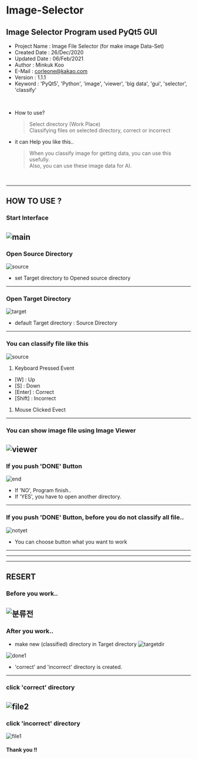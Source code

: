 # Image-Selector
## Image Selector Program used PyQt5 GUI



* Project Name : Image File Selector (for make image Data-Set)
* Created Date : 26/Dec/2020
* Updated Date : 06/Feb/2021
* Author : Minkuk Koo
* E-Mail : corleone@kakao.com
* Version : 1.1.1
* Keyword : 'PyQt5', 'Python', 'image', 'viewer', 'big data', 'gui', 'selector', 'classify'

<br>

- How to use?
  > Select directory (Work Place)<br>
  > Classifying files on selected directory, correct or incorrect

- it can Help you like this..
  > When you classify image for getting data, you can use this usefully.<br>
  > Also, you can use these image data for AI.

<br>

------------------------------------------------------------------------------


## HOW TO USE ?

### Start Interface
![main](https://user-images.githubusercontent.com/25974226/107119394-9f495d80-68ca-11eb-9c95-a29e039b688b.JPG)
------------------------------------------------------------------------------

### Open Source Directory
![source](https://user-images.githubusercontent.com/25974226/107119400-a3757b00-68ca-11eb-9693-956d800d6fb7.JPG)
- set Target directory to Opened source directory
------------------------------------------------------------------------------

### Open Target Directory
![target](https://user-images.githubusercontent.com/25974226/107119401-a40e1180-68ca-11eb-9c37-2da053a99ca5.JPG)
- default Target directory : Source Directory
------------------------------------------------------------------------------

### You can classify file like this
![source](https://user-images.githubusercontent.com/25974226/107119400-a3757b00-68ca-11eb-9693-956d800d6fb7.JPG)

1. Keyboard Pressed Event
  - [W] : Up
  - [S] : Down
  - [Enter] : Correct
  - [Shift] : Incorrect
  
1. Mouse Clicked Evect

------------------------------------------------------------------------------

### You can show image file using Image Viewer
![viewer](https://user-images.githubusercontent.com/25974226/103170935-71183d00-488b-11eb-9843-f113e8ca66e0.JPG)
------------------------------------------------------------------------------

### If you push 'DONE' Button
![end](https://user-images.githubusercontent.com/25974226/103170925-678ed500-488b-11eb-92bf-f049569a895b.JPG)

+ If 'NO', Program finish..
+ If 'YES', you have to open another directory.
------------------------------------------------------------------------------

### If you push 'DONE' Button, before you do not classify all file..
![notyet](https://user-images.githubusercontent.com/25974226/103171229-cead8900-488d-11eb-926c-3c215307ecbd.JPG)

+ You can choose button what you want to work
------------------------------------------------------------------------------
------------------------------------------------------------------------------
------------------------------------------------------------------------------
## RESERT

### Before you work..
![분류전](https://user-images.githubusercontent.com/25974226/103170936-71b0d380-488b-11eb-9268-c16aba2374ec.JPG)
------------------------------------------------------------------------------

### After you work..
- make new (classified) directory in Target directory
![targetdir](https://user-images.githubusercontent.com/25974226/107119402-a5d7d500-68ca-11eb-9ca9-d33725105a2b.JPG)

![done1](https://user-images.githubusercontent.com/25974226/103170920-62318a80-488b-11eb-9ecb-dcbcdb299ec7.JPG)

+ 'correct' and 'incorrect' directory is created.
------------------------------------------------------------------------------

### click 'correct' directory
![file2](https://user-images.githubusercontent.com/25974226/103170928-68c00200-488b-11eb-914c-cb15cac7b153.JPG)
------------------------------------------------------------------------------

### click 'incorrect' directory
![file1](https://user-images.githubusercontent.com/25974226/103170927-68c00200-488b-11eb-8300-c77d3e3ee519.JPG)



#### Thank you !!


